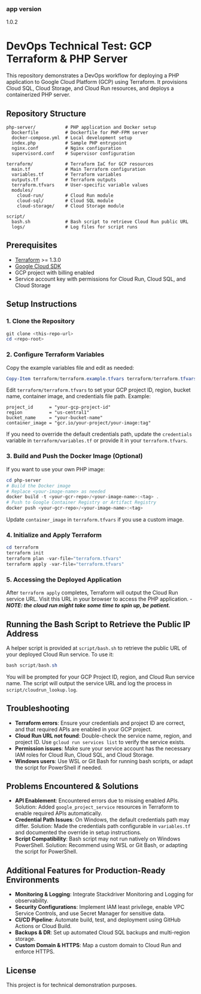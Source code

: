 ### app version

1.0.2

# DevOps Technical Test: GCP Terraform & PHP Server

This repository demonstrates a DevOps workflow for deploying a PHP application to Google Cloud Platform (GCP) using Terraform. It provisions Cloud SQL, Cloud Storage, and Cloud Run resources, and deploys a containerized PHP server.

## Repository Structure

```
php-server/           # PHP application and Docker setup
  Dockerfile          # Dockerfile for PHP-FPM server
  docker-compose.yml  # Local development setup
  index.php           # Sample PHP entrypoint
  nginx.conf          # Nginx configuration
  supervisord.conf    # Supervisor configuration

terraform/            # Terraform IaC for GCP resources
  main.tf             # Main Terraform configuration
  variables.tf        # Terraform variables
  outputs.tf          # Terraform outputs
  terraform.tfvars    # User-specific variable values
  modules/
    cloud-run/        # Cloud Run module
    cloud-sql/        # Cloud SQL module
    cloud-storage/    # Cloud Storage module

script/
  bash.sh             # Bash script to retrieve Cloud Run public URL
  logs/               # Log files for script runs
```

## Prerequisites

- [Terraform](https://www.terraform.io/downloads.html) >= 1.3.0
- [Google Cloud SDK](https://cloud.google.com/sdk/docs/install)
- GCP project with billing enabled
- Service account key with permissions for Cloud Run, Cloud SQL, and Cloud Storage

## Setup Instructions

### 1. Clone the Repository

```powershell
git clone <this-repo-url>
cd <repo-root>
```

### 2. Configure Terraform Variables

Copy the example variables file and edit as needed:

```powershell
Copy-Item terraform/terraform.example.tfvars terraform/terraform.tfvars
```

Edit `terraform/terraform.tfvars` to set your GCP project ID, region, bucket name, container image, and credentials file path. Example:

```hcl
project_id      = "your-gcp-project-id"
region          = "us-central1"
bucket_name     = "your-bucket-name"
container_image = "gcr.io/your-project/your-image:tag"
```

If you need to override the default credentials path, update the `credentials` variable in `terraform/variables.tf` or provide it in your `terraform.tfvars`.

### 3. Build and Push the Docker Image (Optional)

If you want to use your own PHP image:

```powershell
cd php-server
# Build the Docker image
# Replace <your-image-name> as needed
docker build -t <your-gcr-repo>/<your-image-name>:<tag> .
# Push to Google Container Registry or Artifact Registry
docker push <your-gcr-repo>/<your-image-name>:<tag>
```

Update `container_image` in `terraform.tfvars` if you use a custom image.

### 4. Initialize and Apply Terraform

```powershell
cd terraform
terraform init
terraform plan -var-file="terraform.tfvars"
terraform apply -var-file="terraform.tfvars"
```

### 5. Accessing the Deployed Application

After `terraform apply` completes, Terraform will output the Cloud Run service URL. Visit this URL in your browser to access the PHP application. -**_NOTE: the cloud run might take some time to spin up, be patient._**

## Running the Bash Script to Retrieve the Public IP Address

A helper script is provided at `script/bash.sh` to retrieve the public URL of your deployed Cloud Run service. To use it:

```powershell
bash script/bash.sh
```

You will be prompted for your GCP Project ID, region, and Cloud Run service name. The script will output the service URL and log the process in `script/cloudrun_lookup.log`.

## Troubleshooting

- **Terraform errors**: Ensure your credentials and project ID are correct, and that required APIs are enabled in your GCP project.
- **Cloud Run URL not found**: Double-check the service name, region, and project ID. Use `gcloud run services list` to verify the service exists.
- **Permission issues**: Make sure your service account has the necessary IAM roles for Cloud Run, Cloud SQL, and Cloud Storage.
- **Windows users**: Use WSL or Git Bash for running bash scripts, or adapt the script for PowerShell if needed.

## Problems Encountered & Solutions

- **API Enablement**: Encountered errors due to missing enabled APIs. Solution: Added `google_project_service` resources in Terraform to enable required APIs automatically.
- **Credential Path Issues**: On Windows, the default credentials path may differ. Solution: Made the credentials path configurable in `variables.tf` and documented the override in setup instructions.
- **Script Compatibility**: Bash script may not run natively on Windows PowerShell. Solution: Recommend using WSL or Git Bash, or adapting the script for PowerShell.

## Additional Features for Production-Ready Environments

- **Monitoring & Logging**: Integrate Stackdriver Monitoring and Logging for observability.
- **Security Configurations**: Implement IAM least privilege, enable VPC Service Controls, and use Secret Manager for sensitive data.
- **CI/CD Pipeline**: Automate build, test, and deployment using GitHub Actions or Cloud Build.
- **Backups & DR**: Set up automated Cloud SQL backups and multi-region storage.
- **Custom Domain & HTTPS**: Map a custom domain to Cloud Run and enforce HTTPS.

## License

This project is for technical demonstration purposes.
